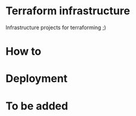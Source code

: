 # Terraform infrastructure
Infrastructure projects for terraforming ;)

# How to


# Deployment


# To be added
